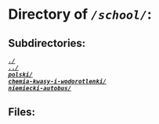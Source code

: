 # Directory of *`/school/`*:
## Subdirectories:
[***`./`***](./)\
[***`../`***](../)\
[***`polski/`***](polski/)\
[***`chemia-kwasy-i-wodorotlenki/`***](chemia-kwasy-i-wodorotlenki/)\
[***`niemiecki-autobus/`***](niemiecki-autobus/)
## Files:
